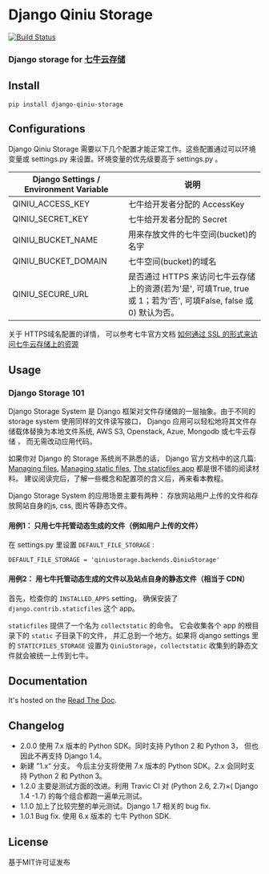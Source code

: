 # Django Qiniu Storage

[![Build Status](https://travis-ci.org/glasslion/django-qiniu-storage.svg?branch=master)](https://travis-ci.org/glasslion/django-qiniu-storage)

### Django storage for [七牛云存储](http://www.qiniu.com/)

## Install

    pip install django-qiniu-storage

## Configurations

Django Qiniu Storage 需要以下几个配置才能正常工作。这些配置通过可以环境变量或 settings.py 来设置。环境变量的优先级要高于 settings.py 。

| Django Settings / Environment Variable | 说明                                 |
|----------------------------------------|--------------------------------------|
| QINIU_ACCESS_KEY                       | 七牛给开发者分配的 AccessKey         |
| QINIU_SECRET_KEY                       | 七牛给开发者分配的 Secret            |
| QINIU_BUCKET_NAME                      | 用来存放文件的七牛空间(bucket)的名字 |
| QINIU_BUCKET_DOMAIN                    | 七牛空间(bucket)的域名               |
| QINIU_SECURE_URL                       | 是否通过 HTTPS 来访问七牛云存储上的资源(若为'是', 可填True, true 或 1；若为'否', 可填False, false 或 0) 默认为否。|

关于 HTTPS域名配置的详情， 可以参考七牛官方文档 [如何通过 SSL 的形式来访问七牛云存储上的资源](http://kb.qiniu.com/https-support)

## Usage

### Django Storage 101
Django Storage System 是 Django 框架对文件存储做的一层抽象。由于不同的 storage system 使用同样的文件读写接口， Django 应用可以轻松地将其文件存储载体替换为本地文件系统, AWS S3, Openstack, Azue, Mongodb 或七牛云存储 ， 而无需改动应用代码。

如果你对 Django 的 Storage 系统尚不熟悉的话， Django 官方文档中的这几篇: [Managing files](https://docs.djangoproject.com/en/1.7/topics/files/), [Managing static files](https://docs.djangoproject.com/en/1.7/howto/static-files/), [The staticfiles app](https://docs.djangoproject.com/en/1.7/ref/contrib/staticfiles/) 都是很不错的阅读材料。 建议阅读完后，了解一些概念和配置项的含义后，再来看本教程。

Django Storage System 的应用场景主要有两种： 存放网站用户上传的文件和存放网站自身的js, css, 图片等静态文件。

#### 用例1： 只用七牛托管动态生成的文件（例如用户上传的文件）

在 settings.py 里设置 `DEFAULT_FILE_STORAGE` :

    DEFAULT_FILE_STORAGE = 'qiniustorage.backends.QiniuStorage'

#### 用例2： 用七牛托管动态生成的文件以及站点自身的静态文件（相当于 CDN）
首先，检查你的 `INSTALLED_APPS` setting， 确保安装了 `django.contrib.staticfiles` 这个 app。

`staticfiles`  提供了一个名为 `collectstatic` 的命令。 它会收集各个 app 的根目录下的 `static` 子目录下的文件， 并汇总到一个地方。如果将 django settings 里的 `STATICFILES_STORAGE` 设置为  `QiniuStorage`，`collectstatic` 收集到的静态文件就会被统一上传到七牛。



## Documentation

It's hosted on the [Read The Doc](http://django-qiniu-storage.readthedocs.org/zh_CN/latest/
).

## Changelog
- 2.0.0 使用 7.x 版本的 Python SDK。同时支持 Python 2 和 Python 3， 但也因此不再支持 Django 1.4。
- 新建 ”1.x“ 分支。 今后主分支将使用 7.x 版本的 Python SDK。2.x 会同时支持 Python 2 和 Python 3。
- 1.2.0 主要是测试方面的改进。利用 Travic CI 对 (Python 2.6, 2.7)×( Django 1.4 -1.7) 的每个组合都跑一遍单元测试。
- 1.1.0 加上了比较完整的单元测试。Django 1.7 相关的 bug fix.
- 1.0.1 Bug fix. 使用 6.x 版本的 七牛 Python SDK.

## License

基于MIT许可证发布
